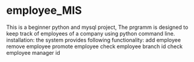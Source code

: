 # employee_MIS
This is a beginner python and mysql project, The prgramm is designed to keep track of employees of a company using python command line.
installation:
the system provides following functionality:
add employee
remove employee
promote employee
check employee branch id
check employee manager id
